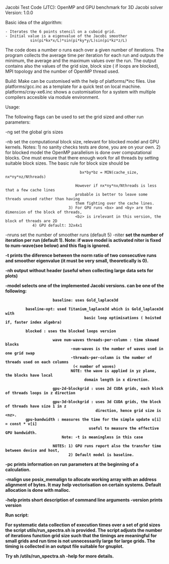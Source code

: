 Jacobi Test Code (JTC): OpenMP and GPU benchmark for 3D Jacobi solver
Version: 1.0.0


Basic idea of the algorithm:

	- Iterates the 6 points stencil on a cuboid grid.
	- Initial value is a eigenvalue of the Jacobi smoother
               sin(pi*kx*x/L)*sin(pi*ky*y/L)sin(pi*kz*z/L)

The code does a number o runs each over a given number of iterations.
The program collects the average time per iteration for each run and
outputs the minimum, the average and the maximum values over the
run. The output contains also the values of the grid size, block size
( if loops are blocked), MPI topology and the number of OpenMP thread
used.
        
Build: Make can be customised with the help of platforms/*inc files.
       Use platforms/gcc.inc as a template for a quick test on local
       machine. 
       platforms/cray-xe6.inc shows a customisation for a
       system with multiple compilers accesible via module environment.


Usage:

The following flags can be used to set the grid sized and other run parameters:

-ng <nx> <ny> <nz>       set the global gris sizes

-nb <bx> <by> <bz>       set the computational block size, relevant for blocked model and GPU kernels.
                         Notes: 1) no sanity checks tests are done, you are on your own.
                                2) for blocked model the OpenMP parallelism is done over
                                   computational blocks. One must ensure that there
                                   enough work for all threads by setting suitable 
                                   block sizes.
                                   The basic rule for block size should be 

                                     bx*by*bz = MIN(cache_size, nx*ny*nz/Nthreads) 
 
                                   However if nx*ny*nx/Nthreads is less that a few cache lines 
                                   probable is better to leave some threads unused rather than having 
                                   them fighting over the cache lines.
                                3) For GPU runs <bx> and <by> are the dimension of the block of threads,
                                   <bz> is irelevant in this version, the block of threads are 2D
				4) GPU default: 32x4x1
                         
-nruns <n>               set the number of smoother runs (default 5)
-niter <b>               set the number of iteration per run (default 1).
                         Note: if wave model is activated niter is fixed to num-wave(see below) 
                               and this flag is ignored. 

-t                       prints the diference between the norm ratio of two consecutive
			 runs and smoother eigenvalue (it must be very small, theoretically is 0).

-nh                      output without header (useful when collecting large data sets for plots)

-model <name>            selects one of the implemented Jacobi versions.
                         <name> can be one of the following:

                         baseline: uses Gold_laplace3d

			 baseline-opt: used Titanium_laplace3d which is Gold_laplace3d with
                                       basic loop optimisations ( hoisted if, faster index algebra)
                  
			 blocked : uses the blocked loops version

                         wave num-waves threads-per-column : time skewed blocks
                                 -num-waves is the number of waves used in one grid swap
                                 -threads-per-column is the number of threads used on each columns 
                                  (< number of waves)
                                 NOTE: the wave is applied in yz plane, the blocks have local
                                       domain length in x direction.      

                         gpu-2d-blockgrid : uses 2d CUDA grids, each block of threads loops in z direction
                                        
                         gpu-3d-blockgrid : uses 3d CUDA grids, the block of threads have size 1 in z
                                            direction, hence grid size is <nz>.  
			 gpu-bandwidth : measures the time for the simple update u[i] = const * v[i]
                                         useful to measure the effective GPU bandwidth.
			                 Note: -t is meaningless in this case
                          
                         NOTES: 1) GPU runs report also the transfer time between device and host,
                                2) Default model is baseline.

-pc                      prints information on run parameters at the beginning of a calculation.

-malign <n>              use posix_memalign to allocate working array with an address alignment of <n> bytes. 
                         It may help vectorisation on certain systems.
                         Default allocation is done with malloc.

-help                   prints short description of command line arguments
-version                prints version


Run script:

For systematic data collection of execution times over a set of grid
sizes the script utils/run_spectra.sh is provided.  The script adjusts
the number of iterations function grid size such that the timings are
meaningful for small grids and run time is not unnecessarily large for
large grids. The timing is collected in an output file suitable for
gnuplot.

Try sh <path>/utils/run_spectra.sh -help for more details.

   



